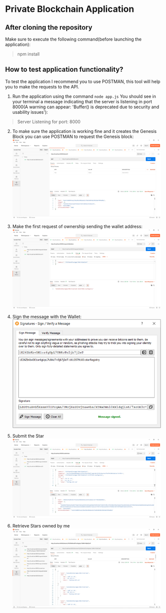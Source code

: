 # Private Blockchain Application

## After cloning the repository

Make sure to execute the following command(before launching the application):

> npm install

## How to test application functionality?

To test the application I recommend you to use POSTMAN, this tool will help you to make the requests to the API.

1. Run the application using the command `node app.js`
You should see in your terminal a message indicating that the server is listening in port 8000(A warning can appear: 'Buffer() is deprecated due to security and usability issues'):

> Server Listening for port: 8000

2. To make sure the application is working fine and it creates the Genesis Block you can use POSTMAN to request the Genesis block:
    ![Request genesis block](testingImgs/request-genesis.png?raw=true)

3. Make the first request of ownership sending the wallet address:
    ![Request ownership](testingImgs/request-ownership.png?raw=true)

4. Sign the message with the Wallet:
    ![Sign message](testingImgs/signing-message.png?raw=true)

5. Submit the Star
    ![Submit star](testingImgs/submit-star.png?raw=true)

6. Retrieve Stars owned by me
    ![Retrieve stars](testingImgs/retrieve-stars.png?raw=true)